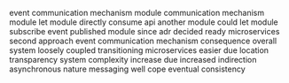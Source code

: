 event communication mechanism module communication mechanism module let module directly consume api another module could let module subscribe event published module since adr decided ready microservices second approach event communication mechanism consequence overall system loosely coupled transitioning microservices easier due location transparency system complexity increase due increased indirection asynchronous nature messaging well cope eventual consistency